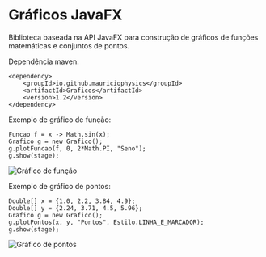 # Gráficos JavaFX

Biblioteca baseada na API JavaFX para construção de gráficos de funções matemáticas e conjuntos de pontos.

Dependência maven:
<pre><code>&lt;dependency&gt;
    &lt;groupId&gt;io.github.mauriciophysics&lt;/groupId&gt;
    &lt;artifactId&gt;Graficos&lt;/artifactId&gt;
    &lt;version&gt;1.2&lt;/version&gt;
&lt;/dependency&gt;</code></pre>

Exemplo de gráfico de função:
<pre><code>Funcao f = x -> Math.sin(x);
Grafico g = new Grafico();
g.plotFuncao(f, 0, 2*Math.PI, "Seno");
g.show(stage);</pre></code>

![Gráfico de função](https://github.com/mauriciophysics/GraficosJavaFX/blob/master/GraficoDeFuncao.png)

Exemplo de gráfico de pontos:
<pre><code>Double[] x = {1.0, 2.2, 3.84, 4.9};
Double[] y = {2.24, 3.71, 4.5, 5.96};
Grafico g = new Grafico();
g.plotPontos(x, y, "Pontos", Estilo.LINHA_E_MARCADOR);
g.show(stage);</code></pre>

![Gráfico de pontos](https://github.com/mauriciophysics/GraficosJavaFX/blob/master/GraficoDePontos.png)
